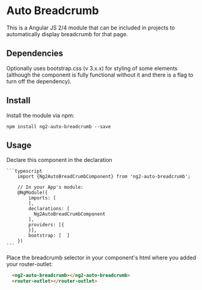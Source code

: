 # Auto Breadcrumb

This is a Angular JS 2/4 module that can be included in projects to automatically display breadcrumb for that page.

## Dependencies
Optionally uses bootstrap.css (v 3.x.x) for styling of some elements (although the component is fully functional without it and there is a flag to turn off the dependency).

## Install
Install the module via npm:

    npm install ng2-auto-breadcrumb --save

## Usage
Declare this component in the declaration

    ```typescript
        import {Ng2AutoBreadCrumbComponent} from 'ng2-auto-breadcrumb';

        // In your App's module:
        @NgModule({
            imports: [
            ],
            declarations: [
              Ng2AutoBreadCrumbComponent
            ],
            providers: [{
            }],
            bootstrap: [  ]
        })
    ```


Place the breadcrumb selector in your component's html where you added your router-outlet:

  ```html
    <ng2-auto-breadcrumb></ng2-auto-breadcrumb>
    <router-outlet></router-outlet>
   ```